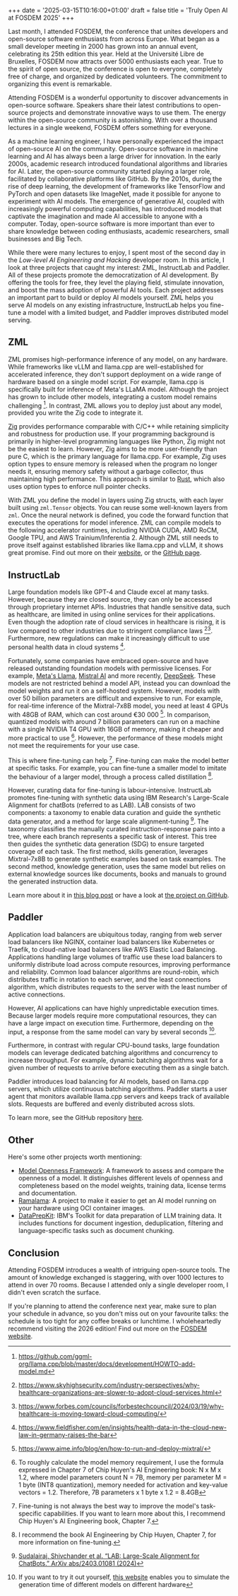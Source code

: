 +++
date = '2025-03-15T10:16:00+01:00'
draft = false
title = 'Truly Open AI at FOSDEM 2025'
+++

Last month, I attended FOSDEM, the conference that unites developers and open-source software enthusiasts from across Europe. What began as a small developer meeting in 2000 has grown into an annual event, celebrating its 25th edition this year. Held at the Université Libre de Bruxelles, FOSDEM now attracts over 5000 enthusiasts each year. True to the spirit of open source, the conference is open to everyone, completely free of charge, and organized by dedicated volunteers. The commitment to organizing this event is remarkable.

Attending FOSDEM is a wonderful opportunity to discover advancements in open-source software. Speakers share their latest contributions to open-source projects and demonstrate innovative ways to use them. The energy within the open-source community is astonishing. With over a thousand lectures in a single weekend, FOSDEM offers something for everyone.

As a machine learning engineer, I have personally experienced the impact of open-source AI on the community. Open-source software in machine learning and AI has always been a large driver for innovation. In the early 2000s, academic research introduced foundational algorithms and libraries for AI. Later, the open-source community started playing a larger role, facilitated by collaborative platforms like GitHub. By the 2010s, during the rise of deep learning, the development of frameworks like TensorFlow and PyTorch and open datasets like ImageNet, made it possible for anyone to experiment with AI models. The emergence of generative AI, coupled with increasingly powerful computing capabilities, has introduced models that captivate the imagination and made AI accessible to anyone with a computer. Today, open-source software is more important than ever to share knowledge between coding enthusiasts, academic researchers, small businesses and Big Tech.

While there were many lectures to enjoy, I spent most of the second day in the *Low-level AI Engineering and Hacking* developer room. In this article, I look at three projects that caught my interest: ZML, InstructLab and Paddler. All of these projects promote the democratization of AI development. By offering the tools for free, they level the playing field, stimulate innovation, and boost the mass adoption of powerful AI tools. Each project addresses an important part to build or deploy AI models yourself. ZML helps you serve AI models on any existing infrastructure, InstructLab helps you fine-tune a model with a limited budget, and Paddler improves distributed model serving.

## ZML

ZML promises high-performance inference of any model, on any hardware. While frameworks like vLLM and llama.cpp are well-established for accelerated inference, they don't support deployment on a wide range of hardware based on a single model script. For example, llama.cpp is specifically built for inference of Meta's LLaMA model. Although the project has grown to include other models, integrating a custom model remains challenging [^10]. In contrast, ZML allows you to deploy just about any model, provided you write the Zig code to integrate it.

[^10]: https://github.com/ggml-org/llama.cpp/blob/master/docs/development/HOWTO-add-model.md

[Zig](https://ziglang.org/) provides performance comparable with C/C++ while retaining simplicity and robustness for production use. If your programming background is primarily in higher-level programming languages like Python, Zig might not be the easiest to learn. However, Zig aims to be more user-friendly than pure C, which is the primary language for llama.cpp. For example, Zig uses option types to ensure memory is released when the program no longer needs it, ensuring memory safety without a garbage collector, thus maintaining high performance. This approach is similar to [Rust](https://www.rust-lang.org/), which also uses option types to enforce null pointer checks.

With ZML you define the model in layers using Zig structs, with each layer built using `zml.Tensor` objects. You can reuse some well-known layers from `zml`. Once the neural network is defined, you code the forward function that executes the operations for model inference.
ZML can compile models to the following accelerator runtimes, including NVIDIA CUDA, AMD RoCM, Google TPU, and AWS Trainium/Inferentia 2. Although ZML still needs to prove itself against established libraries like llama.cpp and vLLM, it shows great promise. Find out more on their [website](https://zml.ai/), or the [GitHub page](https://github.com/zml/zml/tree/master).

## InstructLab

Large foundation models like GPT-4 and Claude excel at many tasks. However, because they are closed source, they can only be accessed through proprietary internet APIs. Industries that handle sensitive data, such as healthcare, are limited in using online services for their applications. Even though the adoption rate of cloud services in healthcare is rising, it is low compared to other industries due to stringent compliance laws [^1][^2]. Furthermore, new regulations can make it increasingly difficult to use personal health data in cloud systems [^3].

[^1]: https://www.skyhighsecurity.com/industry-perspectives/why-healthcare-organizations-are-slower-to-adopt-cloud-services.html

[^2]: https://www.forbes.com/councils/forbestechcouncil/2024/03/19/why-healthcare-is-moving-toward-cloud-computing/

[^3]: https://www.fieldfisher.com/en/insights/health-data-in-the-cloud-new-law-in-germany-raises-the-bar

Fortunately, some companies have embraced open-source and have released outstanding foundation models with permissive licenses. For example, [Meta's Llama](https://www.llama.com/), [Mistral AI](https://mistral.ai/models) and more recently, [DeepSeek](https://github.com/deepseek-ai/DeepSeek-R1). These models are not restricted behind a model API, instead you can download the model weights and run it on a self-hosted system. However, models with over 50 billion parameters are difficult and expensive to run. For example, for real-time inference of the Mixtral-7x8B model, you need at least 4 GPUs with 48GB of RAM, which can cost around €30 000 [^4]. In comparison, quantized models with around 7 billion parameters can run on a machine with a single NVIDIA T4 GPU with 16GB of memory, making it cheaper and more practical to use [^5]. However, the performance of these models might not meet the requirements for your use case.

[^4]: https://www.aime.info/blog/en/how-to-run-and-deploy-mixtral/

[^5]: To roughly calculate the model memory requirement, I use the formula expressed in Chapter 7 of Chip Huyen's AI Engineering book: 
N x M x 1.2, where model parameters count N = 7B, memory per parameter M = 1 byte (INT8 quantization), memory needed for activation and key-value vectors = 1.2. Therefore, 7B parameters x 1 byte x 1.2 = 8.4GB

This is where fine-tuning can help [^6]. Fine-tuning can make the model better at specific tasks. For example, you can fine-tune a smaller model to imitate the behaviour of a larger model, through a process called distillation [^7].

[^6]: Fine-tuning is not always the best way to improve the model's task-specific capabilities. If you want to learn more about this, I recommend Chip Huyen's AI Engineering book, Chapter 7.
[^7]: I recommend the book AI Engineering by Chip Huyen, Chapter 7, for more information on fine-tuning.

However, curating data for fine-tuning is labour-intensive. InstructLab promotes fine-tuning with synthetic data using IBM Research's Large-Scale Alignment for chatBots (referred to as LAB). LAB consists of two components: a taxonomy to enable data curation and guide the synthetic data generator, and a method for large scale alignment-tuning [^8]. The taxonomy classifies the manually curated instruction-response pairs into a tree, where each branch represents a specific task of interest. This tree then guides the synthetic data generation (SDG) to ensure targeted coverage of each task. The first method, skills generation, leverages Mixtral-7x8B to generate synthetic examples based on task examples. The second method, knowledge generation, uses the same model but relies on external knowledge sources like documents, books and manuals to ground the generated instruction data.

[^8]: [Sudalairaj, Shivchander et al. “LAB: Large-Scale Alignment for ChatBots.” ArXiv abs/2403.01081 (2024)](https://arxiv.org/abs/2403.01081)

Learn more about it in [this blog post](https://www.redhat.com/en/topics/ai/what-is-instructlab) or have a look at [the project on GitHub](https://github.com/instructlab).

## Paddler

Application load balancers are ubiquitous today, ranging from web server load balancers like NGINX, container load balancers like Kubernetes or Traefik, to cloud-native load balancers like AWS Elastic Load Balancing. Applications handling large volumes of traffic use these load balancers to uniformly distribute load across compute resources, improving performance and reliability. Common load balancer algorithms are round-robin, which distributes traffic in rotation to each server, and the least connections algorithm, which distributes requests to the server with the least number of active connections. 

However, AI applications can have highly unpredictable execution times. Because larger models require more computational resources, they can have a large impact on execution time. Furthermore, depending on the input, a response from the same model can vary by several  seconds [^20]. 

[^20]: If you want to try it out yourself, [this website](https://openllmbenchmarks.com/index.html) enables you to simulate the generation time of different models on different hardware

Furthermore, in contrast with regular CPU-bound tasks, large foundation models can leverage dedicated batching algorithms and concurrency to increase throughput. For example, dynamic batching algorithms wait for a given number of requests to arrive before executing them as a single batch. 

Paddler introduces load balancing for AI models, based on llama.cpp servers, which utilize continuous batching algorithms. Paddler starts a user agent that monitors available llama.cpp servers and keeps track of available slots. Requests are buffered and evenly distributed across slots.

To learn more, see the GitHub repository [here](https://github.com/distantmagic/paddler).

## Other
Here's some other projects worth mentioning:
- [Model Openness Framework](https://isitopen.ai/): A framework to assess and compare the openness of a model. It distinguishes different levels of openness and completeness based on the model weights, training data, license terms and documentation.
- [Ramalama](https://github.com/containers/ramalama): A project to make it easier to get an AI model running on your hardware using OCI container images.
- [DataPrepKit](https://github.com/IBM/data-prep-kit): IBM's Toolkit for data preparation of LLM training data. It includes functions for document ingestion, deduplication, filtering and language-specific tasks such as document chunking.

## Conclusion
Attending FOSDEM introduces a wealth of intriguing open-source tools. The amount of knowledge exchanged is staggering, with over 1000 lectures to attend in over 70 rooms. Because I attended only a single developer room, I didn't even scratch the surface.

If you're planning to attend the conference next year, make sure to plan your schedule in advance, so you don't miss out on your favourite talks: the schedule is too tight for any coffee breaks or lunchtime. I wholeheartedly recommend visiting the 2026 edition! Find out more on the [FOSDEM website](https://fosdem.org/2025/about/).
